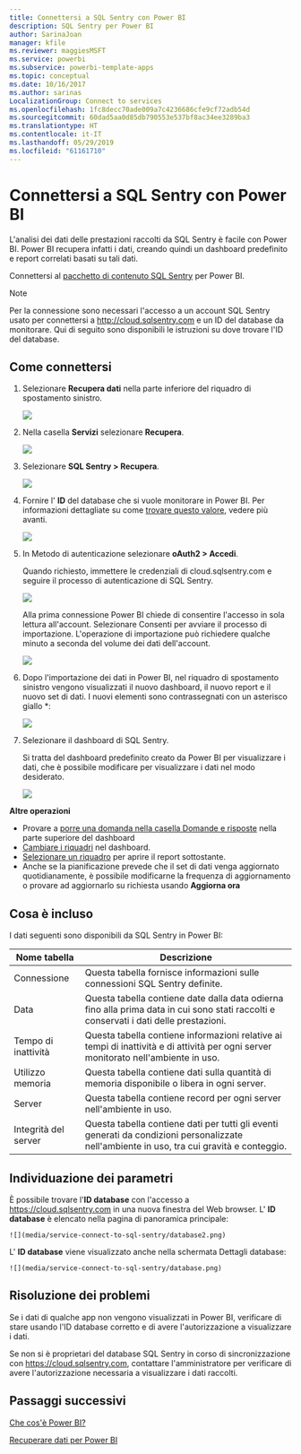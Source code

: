 ```yaml
---
title: Connettersi a SQL Sentry con Power BI
description: SQL Sentry per Power BI
author: SarinaJoan
manager: kfile
ms.reviewer: maggiesMSFT
ms.service: powerbi
ms.subservice: powerbi-template-apps
ms.topic: conceptual
ms.date: 10/16/2017
ms.author: sarinas
LocalizationGroup: Connect to services
ms.openlocfilehash: 1fc8decc70ade009a7c4236686cfe9cf72adb54d
ms.sourcegitcommit: 60dad5aa0d85db790553e537bf8ac34ee3289ba3
ms.translationtype: HT
ms.contentlocale: it-IT
ms.lasthandoff: 05/29/2019
ms.locfileid: "61161710"
---
```

# <a name="connect-to-sql-sentry-with-power-bi"></a>Connettersi a SQL Sentry con Power BI
L'analisi dei dati delle prestazioni raccolti da SQL Sentry è facile con Power BI. Power BI recupera infatti i dati, creando quindi un dashboard predefinito e report correlati basati su tali dati.

Connettersi al [pacchetto di contenuto SQL Sentry](https://app.powerbi.com/groups/me/getdata/services/sql-sentry) per Power BI.

>[!NOTE]
>Per la connessione sono necessari l'accesso a un account SQL Sentry usato per connettersi a http://cloud.sqlsentry.com e un ID del database da monitorare.  Qui di seguito sono disponibili le istruzioni su dove trovare l'ID del database.

## <a name="how-to-connect"></a>Come connettersi
1. Selezionare **Recupera dati** nella parte inferiore del riquadro di spostamento sinistro.
   
   ![](media/service-connect-to-sql-sentry/pbi_getdata.png)
2. Nella casella **Servizi** selezionare **Recupera**.
   
   ![](media/service-connect-to-sql-sentry/pbi_getservices.png) 
3. Selezionare **SQL Sentry \> Recupera**.
   
   ![](media/service-connect-to-sql-sentry/sqlsentry.png)
4. Fornire l' **ID** del database che si vuole monitorare in Power BI. Per informazioni dettagliate su come [trovare questo valore](#FindingParams), vedere più avanti.
   
   ![](media/service-connect-to-sql-sentry/img2400.png)
5. In Metodo di autenticazione selezionare **oAuth2 \> Accedi**.
   
   Quando richiesto, immettere le credenziali di cloud.sqlsentry.com e seguire il processo di autenticazione di SQL Sentry.
   
   ![](media/service-connect-to-sql-sentry/img6400.png)
   
   Alla prima connessione Power BI chiede di consentire l'accesso in sola lettura all'account. Selezionare Consenti per avviare il processo di importazione.  L'operazione di importazione può richiedere qualche minuto a seconda del volume dei dati dell'account.
   
   ![](media/service-connect-to-sql-sentry/img7400.png)
6. Dopo l'importazione dei dati in Power BI, nel riquadro di spostamento sinistro vengono visualizzati il nuovo dashboard, il nuovo report e il nuovo set di dati. I nuovi elementi sono contrassegnati con un asterisco giallo \*:
   
   ![](media/service-connect-to-sql-sentry/img8200.png)
7. Selezionare il dashboard di SQL Sentry.
   
   Si tratta del dashboard predefinito creato da Power BI per visualizzare i dati, che è possibile modificare per visualizzare i dati nel modo desiderato.
   
   ![](media/service-connect-to-sql-sentry/img9dashboard800.png)

**Altre operazioni**

* Provare a [porre una domanda nella casella Domande e risposte](consumer/end-user-q-and-a.md) nella parte superiore del dashboard
* [Cambiare i riquadri](service-dashboard-edit-tile.md) nel dashboard.
* [Selezionare un riquadro](consumer/end-user-tiles.md) per aprire il report sottostante.
* Anche se la pianificazione prevede che il set di dati venga aggiornato quotidianamente, è possibile modificarne la frequenza di aggiornamento o provare ad aggiornarlo su richiesta usando **Aggiorna ora**

## <a name="whats-included"></a>Cosa è incluso
I dati seguenti sono disponibili da SQL Sentry in Power BI:

| Nome tabella | Descrizione |
| --- | --- |
| Connessione |Questa tabella fornisce informazioni sulle connessioni SQL Sentry definite. |
| Data<br /> |Questa tabella contiene date dalla data odierna fino alla prima data in cui sono stati raccolti e conservati i dati delle prestazioni. |
| Tempo di inattività<br /> |Questa tabella contiene informazioni relative ai tempi di inattività e di attività per ogni server monitorato nell'ambiente in uso. |
| Utilizzo memoria<br /> |Questa tabella contiene dati sulla quantità di memoria disponibile o libera in ogni server.<br /> |
| Server<br /> |Questa tabella contiene record per ogni server nell'ambiente in uso. |
| Integrità del server<br /> |Questa tabella contiene dati per tutti gli eventi generati da condizioni personalizzate nell'ambiente in uso, tra cui gravità e conteggio. |

<a name="FindingParams"></a>

## <a name="finding-parameters"></a>Individuazione dei parametri
È possibile trovare l'**ID database** con l'accesso a <https://cloud.sqlsentry.com> in una nuova finestra del Web browser.  L' **ID database** è elencato nella pagina di panoramica principale:

    ![](media/service-connect-to-sql-sentry/database2.png)

L' **ID database** viene visualizzato anche nella schermata Dettagli database:

    ![](media/service-connect-to-sql-sentry/database.png)


## <a name="troubleshooting"></a>Risoluzione dei problemi
Se i dati di qualche app non vengono visualizzati in Power BI, verificare di stare usando l'ID database corretto e di avere l'autorizzazione a visualizzare i dati. 

Se non si è proprietari del database SQL Sentry in corso di sincronizzazione con <https://cloud.sqlsentry.com>, contattare l'amministratore per verificare di avere l'autorizzazione necessaria a visualizzare i dati raccolti.

## <a name="next-steps"></a>Passaggi successivi
[Che cos'è Power BI?](power-bi-overview.md)

[Recuperare dati per Power BI](service-get-data.md)

